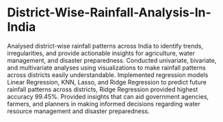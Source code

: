# District-Wise-Rainfall-Analysis-In-India
Analysed district-wise rainfall patterns across India to identify trends, irregularities, and provide actionable insights for agriculture, water management, and disaster preparedness. 
Conducted univariate, bivariate, and multivariate analyses using visualizations to make rainfall patterns across districts easily understandable. 
Implemented regression models Linear Regression, KNN, Lasso, and Ridge Regression to predict future rainfall patterns across districts, Ridge Regression provided highest accuracy 99.45%. 
Provided insights that can aid government agencies, farmers, and planners in making informed decisions regarding water resource management and disaster preparedness.
